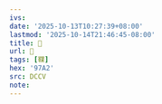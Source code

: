 ```yaml
---
ivs:
date: '2025-10-13T10:27:39+08:00'
lastmod: '2025-10-14T21:46:45-08:00'
title: 􅈽
url: 􅈽
tags: [鞢]
hex: '97A2'
src: DCCV
note:
---
```


